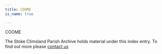 ```yaml
---
title: COOME
is_name: true

---
```


COOME


The Stoke Climsland Parish Archive holds material under this index entry. To find out more please [contact us](/contact/)
